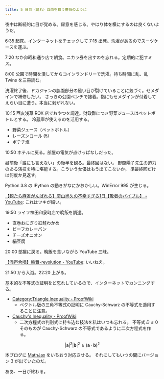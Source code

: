 ```yaml
---
title: 5 日目（晴れ）自由を舞う薔薇のように
---
```


夜中は断続的に目が覚める。尿意を感じる。やはり体を横にするのは良くないようだ。

6:35 起床。インターネットをチェックして 7:15 出発。洗濯があるのでスーツケースを運ぶ。

7:20 なか卯昭和通り店で朝食。ニカラ券を出すのを忘れる。定期的に犯すミス。

8:00 公園で時間を潰してからコインランドリーで洗濯。待ち時間に乱、乱 Twins を三冊読む。

洗濯終了後、ドカジャンの脇腹部分の縫い目が裂けていることに気づく。セメダインで補修したい。
さっきの公園ベンチで接着。指にもセメダインが付着してえらい目に遭う。本当に剥がれない。

10:15 西友浅草 ROX 店でおやつを調達。財政難につき野菜ジュースはペットボトルとする。
冷蔵庫が使えるのを活用する。

* 野菜ジュース（ペットボトル）
* レーズンロール (5)
* ポテチ塩

10:50 ホテルに戻る。部屋の電気が点けっぱなしだった。

昼前後「誰にも言えない」の後半を観る。最終回はない。
野際陽子先生の迫力のある演技を特に堪能する。こういう女優はもう出てこないか。
準最終回だけは何度か見返す。

Python 3.8 の IPython の動きがなにかおかしい。WinError 995 が生じる。

[【観たら麻雀がんばれる】栗山尚久の不幸すぎる1日【敗者のバイブル】 - YouTube](https://www.youtube.com/watch?v=G9ZSJhX-4Sk):
これはツキが細い。

19:50 ライフ神田和泉町店で晩飯を調達。

* 直巻おにぎり紅鮭わかめ
* ビーフカレーパン
* チーズオニオン
* 絹豆腐

20:00 部屋に戻る。晩飯を食いながら YouTube 三昧。

[【混声合唱】輪舞-revolution - YouTube](https://www.youtube.com/watch?v=KjNG5Jg4MN0):
いいねえ。

21:50 から入浴。22:20 上がる。

基本的な不等式の証明をど忘れしているので、インターネットでカンニングする。

* [Category:Triangle Inequality - ProofWiki](https://proofwiki.org/wiki/Category:Triangle_Inequality)
  * ベクトル版の三角不等式の証明に Cauchy-Schwarz の不等式を適用することに注意。
* [Cauchy's Inequality - ProofWiki](https://proofwiki.org/wiki/Cauchy%27s_Inequality)
  * 二次方程式の判別式に持ち込む技法を私はいつも忘れる。
    不等式 $D \le 0$ そのものが Cauchy-Schwarz の不等式であるように二次方程式を作る。

$$
\lvert \bm a \rvert^2 \lvert \bm b \rvert^2 \ge (\bm a \cdot \bm b)^2
$$

本ブログに [MathJax](http://docs.mathjax.org/en/latest/index.html) をいちおう対応させる。
それにしてもいつの間にバージョン 3 が出ていたのだ。

ああ、一日が終わる。
